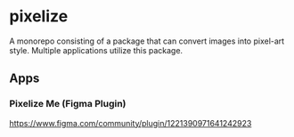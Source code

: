 # pixelize
A monorepo consisting of a package that can convert images into pixel-art style. Multiple applications utilize this package.

## Apps

### Pixelize Me (Figma Plugin)
https://www.figma.com/community/plugin/1221390971641242923
